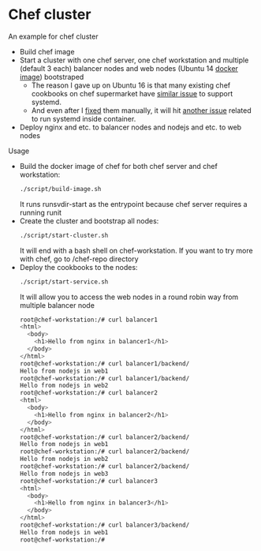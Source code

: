 # Chef cluster

An example for chef cluster

  - Build chef image
  - Start a cluster with one chef server, one chef workstation and multiple (default 3 each) balancer nodes and web nodes (Ubuntu 14 [docker image](https://github.com/rastasheep/ubuntu-sshd)) bootstraped
    - The reason I gave up on Ubuntu 16 is that many existing chef cookbooks on chef supermarket have [similar issue](https://github.com/chef-cookbooks/openssh/issues/60) to support systemd.
    - And even after I [fixed](https://github.com/chef-cookbooks/openssh/commit/625e716a093d9a6b1c6656b001e76d6368ce7647#diff-55bf87238c9b8af164c5133a60721f12) them manually, it will hit [another issue](https://askubuntu.com/questions/813588/systemctl-failed-to-connect-to-bus-docker-ubuntu16-04-container) related to run systemd inside container.
  - Deploy nginx and etc. to balancer nodes and nodejs and etc. to web nodes

Usage

  - Build the docker image of chef for both chef server and chef workstation:
    ```sh
    ./script/build-image.sh
    ```
    It runs runsvdir-start as the entrypoint because chef server requires a running runit
  - Create the cluster and bootstrap all nodes:
    ```sh
    ./script/start-cluster.sh
    ```
    It will end with a bash shell on chef-workstation. If you want to try more with chef, go to /chef-repo directory
  - Deploy the cookbooks to the nodes:
    ```sh
    ./script/start-service.sh
    ```
    It will allow you to access the web nodes in a round robin way from multiple balancer node
    ```sh
    root@chef-workstation:/# curl balancer1
    <html>
      <body>
        <h1>Hello from nginx in balancer1</h1>
      </body>
    </html>
    root@chef-workstation:/# curl balancer1/backend/
    Hello from nodejs in web1
    root@chef-workstation:/# curl balancer1/backend/
    Hello from nodejs in web2
    root@chef-workstation:/# curl balancer2
    <html>
      <body>
        <h1>Hello from nginx in balancer2</h1>
      </body>
    </html>
    root@chef-workstation:/# curl balancer2/backend/
    Hello from nodejs in web1
    root@chef-workstation:/# curl balancer2/backend/
    Hello from nodejs in web2
    root@chef-workstation:/# curl balancer2/backend/
    Hello from nodejs in web3
    root@chef-workstation:/# curl balancer3
    <html>
      <body>
        <h1>Hello from nginx in balancer3</h1>
      </body>
    </html>
    root@chef-workstation:/# curl balancer3/backend/
    Hello from nodejs in web1
    root@chef-workstation:/#
    ```
